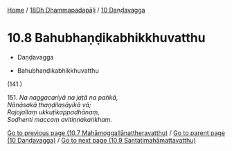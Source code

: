 
[Home](/) / [18Dh Dhammapadapāḷi](../../18Dh.md) / [10 Daṇḍavagga](../10.md)

# 10.8 Bahubhaṇḍikabhikkhuvatthu

* Daṇḍavagga

* Bahubhaṇḍikabhikkhuvatthu

(141.)

151\. _Na naggacariyā na jaṭā na paṅkā,_  
_Nānāsakā thaṇḍilasāyikā vā;_  
_Rajojallaṃ ukkuṭikappadhānaṃ,_  
_Sodhenti maccaṃ avitiṇṇakaṅkhaṃ._  


[Go to previous page (10.7 Mahāmoggallānattheravatthu)](10.7.md) / [Go to parent page (10 Daṇḍavagga)](../10.md) / [Go to next page (10.9 Santatimahāmattavatthu)](10.9.md)


